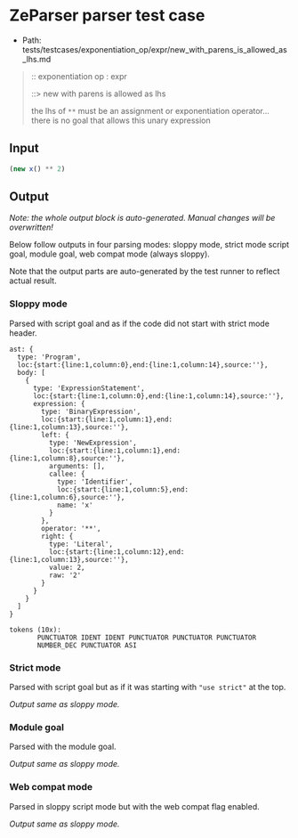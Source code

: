 # ZeParser parser test case

- Path: tests/testcases/exponentiation_op/expr/new_with_parens_is_allowed_as_lhs.md

> :: exponentiation op : expr
>
> ::> new with parens is allowed as lhs
>
> the lhs of `**` must be an assignment or exponentiation operator... there is no goal that allows this unary expression

## Input

`````js
(new x() ** 2)
`````

## Output

_Note: the whole output block is auto-generated. Manual changes will be overwritten!_

Below follow outputs in four parsing modes: sloppy mode, strict mode script goal, module goal, web compat mode (always sloppy).

Note that the output parts are auto-generated by the test runner to reflect actual result.

### Sloppy mode

Parsed with script goal and as if the code did not start with strict mode header.

`````
ast: {
  type: 'Program',
  loc:{start:{line:1,column:0},end:{line:1,column:14},source:''},
  body: [
    {
      type: 'ExpressionStatement',
      loc:{start:{line:1,column:0},end:{line:1,column:14},source:''},
      expression: {
        type: 'BinaryExpression',
        loc:{start:{line:1,column:1},end:{line:1,column:13},source:''},
        left: {
          type: 'NewExpression',
          loc:{start:{line:1,column:1},end:{line:1,column:8},source:''},
          arguments: [],
          callee: {
            type: 'Identifier',
            loc:{start:{line:1,column:5},end:{line:1,column:6},source:''},
            name: 'x'
          }
        },
        operator: '**',
        right: {
          type: 'Literal',
          loc:{start:{line:1,column:12},end:{line:1,column:13},source:''},
          value: 2,
          raw: '2'
        }
      }
    }
  ]
}

tokens (10x):
       PUNCTUATOR IDENT IDENT PUNCTUATOR PUNCTUATOR PUNCTUATOR
       NUMBER_DEC PUNCTUATOR ASI
`````

### Strict mode

Parsed with script goal but as if it was starting with `"use strict"` at the top.

_Output same as sloppy mode._

### Module goal

Parsed with the module goal.

_Output same as sloppy mode._

### Web compat mode

Parsed in sloppy script mode but with the web compat flag enabled.

_Output same as sloppy mode._

